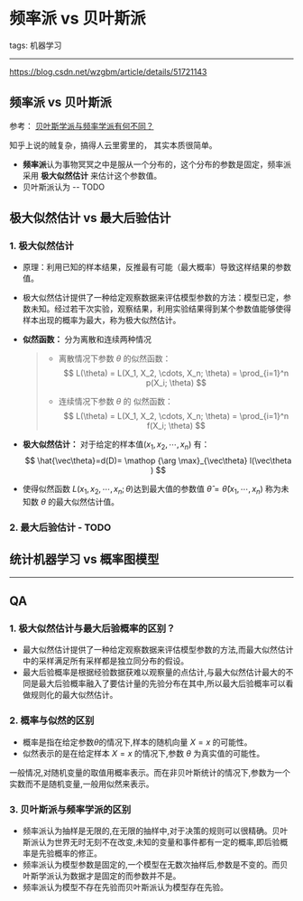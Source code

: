 # 频率派 vs 贝叶斯派

tags: 机器学习

---

https://blog.csdn.net/wzgbm/article/details/51721143

## 频率派 vs 贝叶斯派

参考： [贝叶斯学派与频率学派有何不同？](https://www.zhihu.com/question/20587681)

知乎上说的贼复杂，搞得人云里雾里的， 其实本质很简单。 

- **频率派**认为事物冥冥之中是服从一个分布的，这个分布的参数是固定，频率派采用 **极大似然估计** 来估计这个参数值。
- 贝叶斯派认为 -- TODO

## 极大似然估计 vs 最大后验估计

### 1.  极大似然估计

- 原理：利用已知的样本结果，反推最有可能（最大概率）导致这样结果的参数值。

- 极大似然估计提供了一种给定观察数据来评估模型参数的方法：模型已定，参数未知。经过若干次实验，观察结果，利用实验结果得到某个参数值能够使得样本出现的概率为最大，称为极大似然估计。

- **似然函数：** 分为离散和连续两种情况

  > - 离散情况下参数 $\theta$ 的似然函数：
  >   $$
  >   L(\theta) = L(X_1, X_2, \cdots, X_n; \theta) = \prod_{i=1}^n p(X_i; \theta)
  >   $$
  >
  > - 连续情况下参数 $\theta​$ 的 似然函数：
  >   $$
  >   L(\theta) = L(X_1, X_2, \cdots, X_n; \theta) = \prod_{i=1}^n f(X_i; \theta)
  >   $$
  >

- **极大似然估计：** 对于给定的样本值$(x_1, x_2, \cdots, x_n)$ 有：
  $$
  \hat{\vec\theta}=d(D)= \mathop {\arg \max}_{\vec\theta} l(\vec\theta )
  $$

- 使得似然函数 $L(x_1, x_2, \cdots, x_n; \theta)$达到最大值的参数值 $\hat{\theta} = \hat{\theta} (x_1, \cdots, x_n)$ 称为未知数 $\theta$ 的最大似然估计值。

### 2. 最大后验估计 - TODO



## 统计机器学习 vs 概率图模型



---

## QA

### 1. 极大似然估计与最大后验概率的区别？

- 最大似然估计提供了一种给定观察数据来评估模型参数的方法,而最大似然估计中的采样满足所有采样都是独立同分布的假设。
- 最大后验概率是根据经验数据获难以观察量的点估计,与最大似然估计最大的不同是最大后验概率融入了要估计量的先验分布在其中,所以最大后验概率可以看做规则化的最大似然估计。

### 2. 概率与似然的区别

- 概率是指在给定参数$\theta$的情况下,样本的随机向量 $X=x$ 的可能性。
- 似然表示的是在给定样本 $X=x$ 的情况下,参数 $\theta$ 为真实值的可能性。

一般情况,对随机变量的取值用概率表示。而在非贝叶斯统计的情况下,参数为一个实数而不是随机变量,一般用似然来表示。

### 3. 贝叶斯派与频率学派的区别

- 频率派认为抽样是无限的,在无限的抽样中,对于决策的规则可以很精确。贝叶斯派认为世界无时无刻不在改变,未知的变量和事件都有一定的概率,即后验概率是先验概率的修正。
- 频率派认为模型参数是固定的,一个模型在无数次抽样后,参数是不变的。而贝叶斯学派认为数据才是固定的而参数并不是。
- 频率派认为模型不存在先验而贝叶斯派认为模型存在先验。